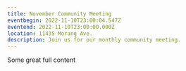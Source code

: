 ```yaml
---
title: November Community Meeting
eventbegin: 2022-11-10T23:00:04.547Z
eventend: 2022-11-10T23:00:00.000Z
location: 11435 Morang Ave.
description: Join us for our monthly community meeting.
---
```


Some great full content